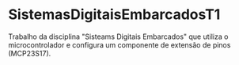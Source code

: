 # SistemasDigitaisEmbarcadosT1
Trabalho da disciplina "Sisteams Digitais Embarcados" que utiliza o microcontrolador e configura um componente de extensão de pinos (MCP23S17).
